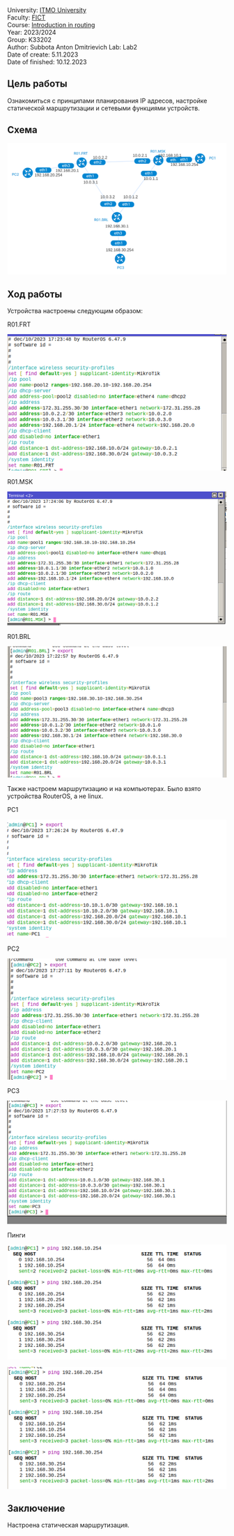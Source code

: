 University: [ITMO University](https://itmo.ru/ru/)  
Faculty: [FICT](https://fict.itmo.ru)  
Course: [Introduction in routing](https://github.com/itmo-ict-faculty/introduction-in-routing)  
Year: 2023/2024  
Group: K33202  
Author: Subbota Anton Dmitrievich 
Lab: Lab2  
Date of create: 5.11.2023  
Date of finished: 10.12.2023  

## Цель работы

Ознакомиться с принципами планирования IP адресов, настройке статической маршрутизации и сетевыми функциями устройств.

## Схема
![schema.jpg](schema.png)

## Ход работы
Устройства настроены следующим образом:

R01.FRT

![img_1.png](img_1.png)

R01.MSK

![img_2.png](img_2.png)

R01.BRL

![img.png](img.png)

Также настроем маршрутизацию и на компьютерах. Было взято устройства RouterOS, а не linux.

PC1

![img_3.png](img_3.png)

PC2

![img_4.png](img_4.png)

PC3

![img_5.png](img_5.png)

Пинги

![img_6.png](img_6.png)

![img_7.png](img_7.png)


## Заключение

Настроена статическая маршрутизация.



